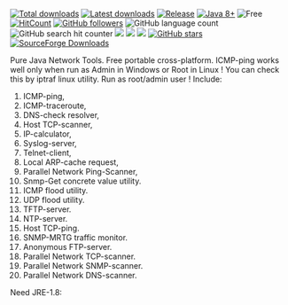 [![Total downloads](https://img.shields.io/github/downloads/harp077/pj-net-tools/total.svg)](https://github.com/harp077/pj-net-tools/releases)
[![Latest downloads](https://img.shields.io/github/downloads/harp077/pj-net-tools/latest/total.svg)](https://github.com/harp077/pj-net-tools/releases)
[![Release](https://img.shields.io/github/release/harp077/pj-net-tools)](https://github.com/harp077/pj-net-tools/releases)
[![Java 8+](https://img.shields.io/badge/Java-8%2B-teal)](https://www.oracle.com/java/technologies/javase/javase8-archive-downloads.html)
![Free](https://img.shields.io/badge/free-open--source-green.svg)
[![HitCount](http://hits.dwyl.com/harp077/pj-net-tools.svg?style=flat)](http://hits.dwyl.com/harp077/pj-net-tools)
[![GitHub followers](https://img.shields.io/github/followers/harp077?label=Follow&style=flat)](https://github.com/harp077)
![GitHub language count](https://img.shields.io/github/languages/count/harp077/pj-net-tools)
![GitHub search hit counter](https://img.shields.io/github/search/harp077/pj-net-tools/release)
<a target="_blank" href="https://docs.oracle.com/javase/8/docs/api"><img src="https://img.shields.io/badge/API-8-violet.svg"></a>
<a href="https://github.com/harp077/pj-net-tools/commits/" title="Last Commit"><img src="https://img.shields.io/github/last-commit/harp077/pj-net-tools?style=flat"></a>
<a href="https://github.com/harp077/pj-net-tools/issues" title="Open Issues"><img src="https://img.shields.io/github/issues/harp077/pj-net-tools?style=flat"></a>
<a href="https://github.com/harp077/pj-net-tools/stargazers"><img src="https://img.shields.io/github/stars/harp077/pj-net-tools?style=flat" alt="GitHub stars"></a>
<a href="https://sourceforge.net/projects/pj-net-tools" title="SourceForge Downloads"><img alt="SourceForge Downloads" src="https://img.shields.io/sourceforge/dt/pj-net-tools"></a>
<!-- styles = flat, flat-square, social  -->
Pure Java Network Tools. Free portable cross-platform. 
ICMP-ping works well only when run as Admin in Windows or Root in Linux ! 
You can check this by iptraf linux utility. 
Run as root/admin user !
Include:
 
01) ICMP-ping, 
02) ICMP-traceroute, 
03) DNS-check resolver, 
04) Host TCP-scanner, 
05) IP-calculator, 
06) Syslog-server,  
07) Telnet-client, 
08) Local ARP-cache request,
09) Parallel Network Ping-Scanner,
10) Snmp-Get concrete value utility.
11) ICMP flood utility. 
12) UDP  flood utility. 
13) TFTP-server.
14) NTP-server.
15) Host TCP-ping.
16) SNMP-MRTG traffic monitor.
17) Anonymous FTP-server.
18) Parallel Network TCP-scanner.
19) Parallel Network SNMP-scanner.
20) Parallel Network DNS-scanner.

Need JRE-1.8:

